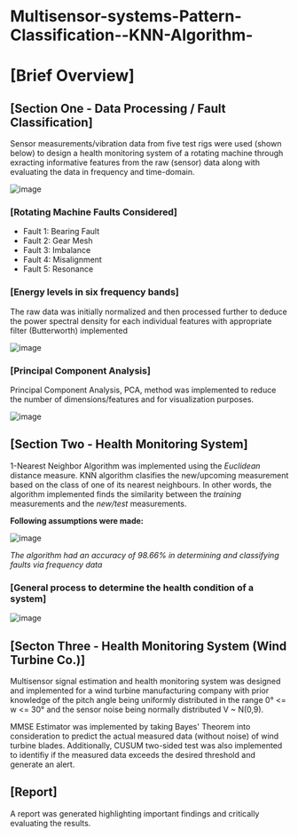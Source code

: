 # Multisensor-systems-Pattern-Classification--KNN-Algorithm-

# [Brief Overview] 
## [Section One - Data Processing / Fault Classification]
Sensor measurements/vibration data from five test rigs were used (shown below) to design a health monitoring system of a rotating machine through exracting informative features from the raw (sensor) data along with evaluating the data in frequency and time-domain.

![image](https://user-images.githubusercontent.com/42310216/146125282-1d32796c-b806-4697-b06f-1ee69d04c6ac.png)

### [Rotating Machine Faults Considered]
- Fault 1: Bearing Fault
- Fault 2: Gear Mesh 
- Fault 3: Imbalance 
- Fault 4: Misalignment 
- Fault 5: Resonance 

### [Energy levels in six frequency bands]
The raw data was initially normalized and then processed further to deduce the power spectral density for each individual features with appropriate filter (Butterworth) implemented


![image](https://user-images.githubusercontent.com/42310216/146125941-c90a56c8-3583-4bc9-83ba-4b1b01fb07d7.png)

### [Principal Component Analysis]
Principal Component Analysis, PCA, method was implemented to reduce the number of dimensions/features and for visualization purposes. 


![image](https://user-images.githubusercontent.com/42310216/146126161-26d6affc-0b35-4ca5-ad91-546a25cae6a7.png)

## [Section Two - Health Monitoring System]
1-Nearest Neighbor Algorithm was implemented using the *Euclidean* distance measure. KNN algorithm clasifies the new/upcoming measurement based on the class of one of its nearest neighbours. In other words, the algorithm implemented finds the similarity between the *training* measurements and the *new/test* measurements. 

**Following assumptions were made:**


![image](https://user-images.githubusercontent.com/42310216/146126953-d1cd908d-c112-4574-a56b-e481acb1350d.png)

*The algorithm had an accuracy of 98.66% in determining and classifying faults via frequency data*

### [General process to determine the health condition of a system]
![image](https://user-images.githubusercontent.com/42310216/146127184-1e7b19b3-8c33-488f-aa09-707bc10b4787.png)

## [Secton Three - Health Monitoring System (Wind Turbine Co.)] 
Multisensor signal estimation and health monitoring system was designed and implemented for a wind turbine manufacturing company with prior knowledge of the pitch angle being uniformly distributed in the range 0° <= w <= 30° and the sensor noise being normally distributed V ~ N(0,9). 

MMSE Estimator was implemented by taking Bayes' Theorem into consideration to predict the actual measured data (without noise) of wind turbine blades. 
Additionally, CUSUM two-sided test was also implemented to identifiy if the measured data exceeds the desired threshold and generate an alert. 


## [Report]
A report was generated highlighting important findings and critically evaluating the results. 
